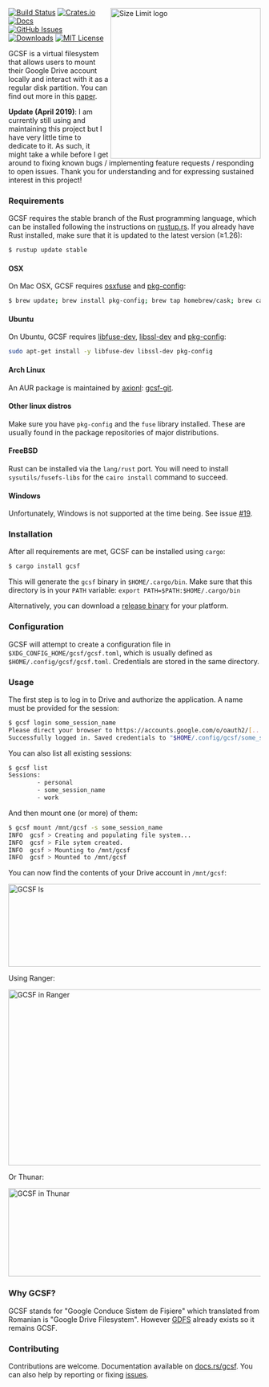 <img align="right" width="300px" height="300px"
     title="Size Limit logo" src="https://i.imgur.com/9xdFwQq.png">


[![Build Status](https://travis-ci.org/harababurel/gcsf.svg?branch=master)](https://travis-ci.org/harababurel/gcsf)
[![Crates.io](https://img.shields.io/crates/v/gcsf.svg)](https://crates.io/crates/gcsf)
[![Docs](https://docs.rs/gcsf/badge.svg)](https://docs.rs/gcsf/latest/gcsf/)<br>
[![GitHub Issues](https://img.shields.io/github/issues/harababurel/gcsf.svg)](https://github.com/harababurel/gcsf/issues)
[![Downloads](https://img.shields.io/crates/d/gcsf.svg)](https://crates.io/crates/gcsf)
[![MIT License](https://img.shields.io/crates/l/gcsf.svg)](https://github.com/harababurel/gcsf/blob/master/LICENSE)

GCSF is a virtual filesystem that allows users to mount their Google Drive account locally and interact with it as a regular disk partition. You can find out more in this [paper](https://sergiu.ml/~sergiu/thesis.pdf).

**Update (April 2019)**: I am currently still using and maintaining this project but I have very little time to dedicate to it. As such, it might take a while before I get around to fixing known bugs / implementing feature requests / responding to open issues. Thank you for understanding and for expressing sustained interest in this project!


### Requirements

GCSF requires the stable branch of the Rust programming language, which can be installed following the instructions on [rustup.rs](https://rustup.rs). If you already have Rust installed, make sure that it is updated to the latest version (≥1.26):

```bash
$ rustup update stable
```

#### OSX

On Mac OSX, GCSF requires [osxfuse](https://osxfuse.github.io/) and [pkg-config](http://macappstore.org/pkg-config/):

```bash
$ brew update; brew install pkg-config; brew tap homebrew/cask; brew cask install osxfuse
```

#### Ubuntu

On Ubuntu, GCSF requires [libfuse-dev](https://packages.ubuntu.com/disco/libfuse-dev), [libssl-dev](https://packages.ubuntu.com/disco/libssl-dev) and [pkg-config](https://packages.ubuntu.com/disco/pkg-config):

```bash
sudo apt-get install -y libfuse-dev libssl-dev pkg-config
```

#### Arch Linux

An AUR package is maintained by [axionl](https://github.com/axionl): [gcsf-git](https://aur.archlinux.org/packages/gcsf-git/).

#### Other linux distros

Make sure you have `pkg-config` and the `fuse` library installed. These are usually found in the package repositories of major distributions.

#### FreeBSD

Rust can be installed via the `lang/rust` port. You will need to install `sysutils/fusefs-libs` for the `cairo install` command to succeed. 

#### Windows

Unfortunately, Windows is not supported at the time being. See issue [#19](https://github.com/harababurel/gcsf/issues/19).

### Installation

After all requirements are met, GCSF can be installed using `cargo`:


```bash
$ cargo install gcsf
```

This will generate the `gcsf` binary in `$HOME/.cargo/bin`. Make sure that this directory is in your `PATH` variable: `export PATH=$PATH:$HOME/.cargo/bin`

Alternatively, you can download a [release binary](https://github.com/harababurel/gcsf/releases) for your platform.

### Configuration

GCSF will attempt to create a configuration file in `$XDG_CONFIG_HOME/gcsf/gcsf.toml`, which is usually defined as `$HOME/.config/gcsf/gcsf.toml`. Credentials are stored in the same directory.

### Usage

The first step is to log in to Drive and authorize the application. A name must be provided for the session:

```bash
$ gcsf login some_session_name
Please direct your browser to https://accounts.google.com/o/oauth2/[...] and follow the instructions displayed there.
Successfully logged in. Saved credentials to "$HOME/.config/gcsf/some_session_name"
```

You can also list all existing sessions:

```bash
$ gcsf list
Sessions:
        - personal
        - some_session_name
        - work
```

And then mount one (or more) of them:

```bash
$ gcsf mount /mnt/gcsf -s some_session_name
INFO  gcsf > Creating and populating file system...
INFO  gcsf > File sytem created.
INFO  gcsf > Mounting to /mnt/gcsf
INFO  gcsf > Mounted to /mnt/gcsf
```

You can now find the contents of your Drive account in `/mnt/gcsf`:

<p align="left">
  <img src="https://i.imgur.com/jdFIu5Y.png" alt="GCSF ls"
       width="530px" height="165px">
</p>

Using Ranger:
<p align="left">
  <img src="https://i.imgur.com/BuS9BDD.png" alt="GCSF in Ranger"
       width="616px" height="351px">
</p>


Or Thunar:
<p align="left">
  <img src="https://i.imgur.com/9JSDqez.jpg" alt="GCSF in Thunar"
       width="746px" height="176px">
</p>

### Why GCSF?
GCSF stands for "Google Conduce Sistem de Fișiere" which translated from Romanian is "Google Drive Filesystem". However [GDFS](https://github.com/robin-thomas/GDFS) already exists so it remains GCSF.

### Contributing

Contributions are welcome. Documentation available on [docs.rs/gcsf](https://docs.rs/gcsf). You can also help by reporting or fixing [issues](https://github.com/harababurel/gcsf/issues).
